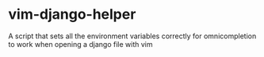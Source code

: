 vim-django-helper
=================

A script that sets all the environment variables correctly for omnicompletion to work when opening a django file with vim